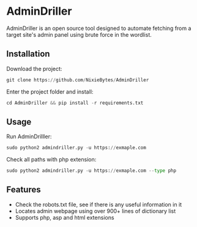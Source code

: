 
# AdminDriller

AdminDriller is an open source tool designed to automate fetching from a target site's admin panel using brute force in the wordlist.

## Installation

Download the project:


```python
git clone https://github.com/NixieBytes/AdminDriller
```

Enter the project folder and install:

```python
cd AdminDriller && pip install -r requirements.txt
```

## Usage

Run AdminDrilller:

```python
sudo python2 admindriller.py -u https://exmaple.com
```

Check all paths with php extension:

```python
sudo python2 admindriller.py -u https://exmaple.com --type php
```
## Features

- Check the robots.txt file, see if there is any useful information in it
- Locates admin webpage using over 900+ lines of dictionary list
- Supports php, asp and html extensions


